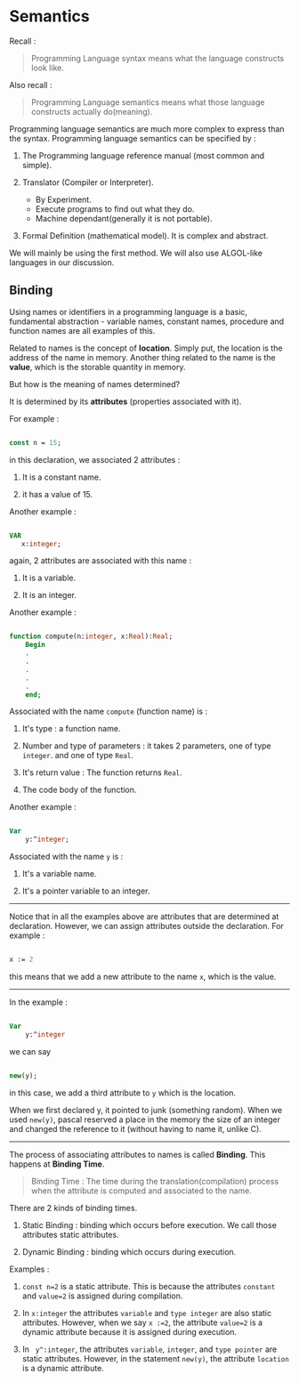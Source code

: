# Semantics

Recall :

> Programming Language syntax means what the language constructs look like.

Also recall :

> Programming Language semantics means what those language constructs
> actually do(meaning).

Programming language semantics are much more complex to express than 
the syntax. Programming language semantics can be specified by :

1. The Programming language reference manual (most common and simple).

2. Translator (Compiler or Interpreter).
   - By Experiment.
   - Execute programs to find out what they do.
   - Machine dependant(generally it is not portable).
3. Formal Definition (mathematical model). It is complex and abstract.

We will mainly be using the first method. We will also use ALGOL-like languages 
in our discussion.

## Binding 

Using names or identifiers in a programming language is a basic, fundamental
abstraction - variable names, constant names, procedure and function
names are all examples of this.

Related to names is the concept of **location**. Simply put, the 
location is the address of the name in memory. Another thing related
to the name is the **value**, which is the storable quantity in memory.

But how is the meaning of names determined?

It is determined by its **attributes** (properties associated with it).

For example :

```PASCAL

const n = 15;

```

in this declaration, we associated 2 attributes :

1. It is a constant name.

2. it has a value of 15.

Another example :

```PASCAL

VAR
   x:integer;

```
again, 2 attributes are associated with this name :

1. It is a variable.

2. It is an integer.

Another example :

```PASCAL

function compute(n:integer, x:Real):Real;
	Begin
	.
	.
	.
	.
	.
	end;

```

Associated with the name ```compute``` (function name) is :

1. It's type : a function name.

2. Number and type of parameters : it takes 2 parameters, one of type ```integer```.
and one of type ```Real```.

3. It's return value : The function returns ```Real```.

4. The code body of the function.

Another example : 

```Pascal

Var 
	y:^integer;

```

Associated with the name ```y``` is :

1. It's a variable name.

2. It's a pointer variable to an integer.

---

Notice that in all the examples above are attributes that are determined
at declaration. However, we can assign attributes outside the declaration.
For example : 

```PASCAL

x := 2

```

this means that we add a new attribute to the name ```x```, which is the
value.

---

In the example :

```PASCAL

Var
	y:^integer

```

we can say 

```PASCAL

new(y);

```

in this case, we add a third attribute to ```y``` which is the location.

When we first declared y, it pointed to junk (something random). When we 
used ```new(y)```, pascal reserved a place in the memory the size
of an integer and changed the reference to it (without having to name it,
unlike C). 

---

The process of associating  attributes to names is called **Binding**.
This happens at **Binding Time**.

> Binding Time : The time during the translation(compilation) process
> when the attribute is computed and associated to the name. 

There are 2 kinds of binding times.

1. Static Binding : binding which occurs before execution. We call those
attributes static attributes.

2. Dynamic Binding : binding which occurs during execution. 

Examples : 

1. ```const n=2``` is a static attribute. This is because the 
attributes ```constant``` and ```value=2``` is assigned during 
compilation.

2. In ```x:integer``` the attributes ```variable``` and ```type integer```
are also static attributes. However, when we say ```x :=2```, the 
attribute ```value=2``` is a dynamic attribute because it is assigned
during execution.

3. In ``` y^:integer```, the attributes ```variable```, ```integer```,
and ```type pointer``` are static attributes. However, in the statement
```new(y)```, the attribute ```location``` is a dynamic attribute.




